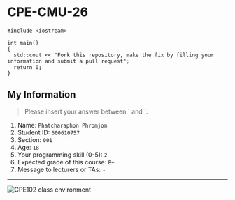 # CPE-CMU-26
>
```
#include <iostream>

int main()
{
  std::cout << "Fork this repository, make the fix by filling your information and submit a pull request";
  return 0;
}
```

## My Information
> Please insert your answer between \` and \`.

1. Name: `Phatcharaphon Phromjom`
2. Student ID: `600610757`
3. Section: `001`
4. Age: `18`
5. Your programming skill (0-5): `2`
6. Expected grade of this course: `B+`
7. Message to lecturers or TAs: `-`

---
![CPE102 class environment](https://github.com/tmwatchanan/CPE-CMU-26/raw/master/cpe102_class_envi.jpg)
